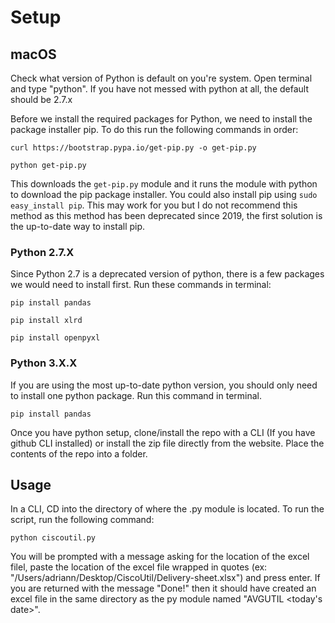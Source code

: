 # Setup

## macOS

Check what version of Python is default on you're system. Open terminal and type "python". If you have not messed with python at all, the default should be 2.7.x

Before we install the required packages for Python, we need to install the package installer pip. To do this run the following commands in order:
```
curl https://bootstrap.pypa.io/get-pip.py -o get-pip.py

python get-pip.py
```
This downloads the ```get-pip.py``` module and it runs the module with python to download the pip package installer. You could also install pip using ```sudo easy_install pip```. This may work for you but I do not recommend this method as this method has been deprecated since 2019, the first solution is the up-to-date way to install pip.

### Python 2.7.X

Since Python 2.7 is a deprecated version of python, there is a few packages we would need to install first. Run these commands in terminal:

```
pip install pandas

pip install xlrd

pip install openpyxl
```

### Python 3.X.X

If you are using the most up-to-date python version, you should only need to install one python package. Run this command in terminal.

`pip install pandas`

Once you have python setup, clone/install the repo with a CLI (If you have github CLI installed) or install the zip file directly from the website. Place the contents of the repo into a folder.

## Usage

In a CLI, CD into the directory of where the .py module is located. To run the script, run the following command:
```
python ciscoutil.py
```
You will be prompted with a message asking for the location of the excel filel, paste the location of the excel file wrapped in quotes (ex: "/Users/adriann/Desktop/CiscoUtil/Delivery-sheet.xlsx") and press enter. If you are returned with the message "Done!" then it should have created an excel file in the same directory as the py module named "AVGUTIL <today's date>".




